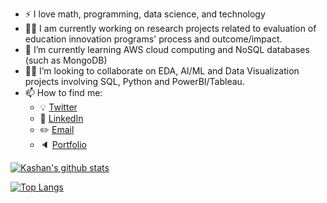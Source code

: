 - :zap: I love math, programming, data science, and technology
- :technologist: I am currently working on research projects related to evaluation of education innovation programs' process and outcome/impact. 
- 🌱 I’m currently learning AWS cloud computing and NoSQL databases (such as MongoDB)
- :raising_hand_man: I’m looking to collaborate on EDA, AI/ML and Data Visualization projects involving SQL, Python and PowerBI/Tableau.
- 📫 How to find me: 
  - :bulb: [Twitter](https://twitter.com/Kashan_H)
  - :office: [LinkedIn](https://www.linkedin.com/in/kashanhanif/)
  - :pencil2: [Email](mailto:kashan.m.hanif@gmail.com)
  - :speaker: [Portfolio](https://kashanhanif.github.io/)

[![Kashan's github stats](https://github-readme-stats.vercel.app/api?username=kashanhanif&count_private=true&show_icons=true&theme=radical&hide_rank=false)](https://github.com/kashanhanif/github-readme-stats)

[![Top Langs](https://github-readme-stats.vercel.app/api/top-langs/?username=kashanhanif)](https://github.com/kashanhanif/github-readme-stats)
